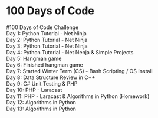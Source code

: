 # 100 Days of Code

#100 Days of Code Challenge  
Day 1: Python Tutorial - Net Ninja  
Day 2: Python Tutorial - Net Ninja  
Day 3: Python Tutorial - Net Ninja  
Day 4: Python Tutorial - Net Nenja & Simple Projects  
Day 5: Hangman game  
Day 6: Finished hangman game  
Day 7: Started Winter Term (CS) - Bash Scripting / OS Install  
Day 8: Data Structure Review in C++  
Day 9: C# Unit Testing & PHP  
Day 10: PHP - Laracast  
Day 11: PHP - Laracast & Algorithms in Python (Homework)  
Day 12: Algorithms in Python  
Day 13: Algorithms in Python 

